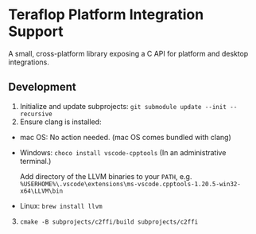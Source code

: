 # Teraflop Platform Integration Support

A small, cross-platform library exposing a C API for platform and desktop integrations.

## Development

1. Initialize and update subprojects: `git submodule update --init --recursive`
2. Ensure clang is installed:
  - mac OS: No action needed. (mac OS comes bundled with clang)
  - Windows: `choco install vscode-cpptools` (In an administrative terminal.)

      Add directory of the LLVM binaries to your `PATH`, e.g. `%USERHOME%\.vscode\extensions\ms-vscode.cpptools-1.20.5-win32-x64\LLVM\bin`

  - Linux: `brew install llvm`
3. `cmake -B subprojects/c2ffi/build subprojects/c2ffi`
